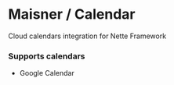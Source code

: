 # Maisner / Calendar

Cloud calendars integration for Nette Framework

### Supports calendars
 - Google Calendar